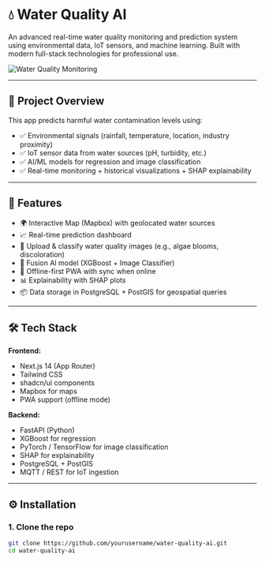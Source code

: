 # 💧 Water Quality AI

An advanced real-time water quality monitoring and prediction system using environmental data, IoT sensors, and machine learning. Built with modern full-stack technologies for professional use.

![Water Quality Monitoring](https://your-image-url-if-needed.com)

---

## 📌 Project Overview

This app predicts harmful water contamination levels using:

- ✅ Environmental signals (rainfall, temperature, location, industry proximity)
- ✅ IoT sensor data from water sources (pH, turbidity, etc.)
- ✅ AI/ML models for regression and image classification
- ✅ Real-time monitoring + historical visualizations + SHAP explainability

---

## 🧠 Features

- 🌍 Interactive Map (Mapbox) with geolocated water sources
- 📈 Real-time prediction dashboard
- 🧪 Upload & classify water quality images (e.g., algae blooms, discoloration)
- 🧠 Fusion AI model (XGBoost + Image Classifier)
- 🔄 Offline-first PWA with sync when online
- 📊 Explainability with SHAP plots
- 📦 Data storage in PostgreSQL + PostGIS for geospatial queries

---

## 🛠️ Tech Stack

**Frontend:**
- Next.js 14 (App Router)
- Tailwind CSS
- shadcn/ui components
- Mapbox for maps
- PWA support (offline mode)

**Backend:**
- FastAPI (Python)
- XGBoost for regression
- PyTorch / TensorFlow for image classification
- SHAP for explainability
- PostgreSQL + PostGIS
- MQTT / REST for IoT ingestion

---

## ⚙️ Installation

### 1. Clone the repo

```bash
git clone https://github.com/yourusername/water-quality-ai.git
cd water-quality-ai
